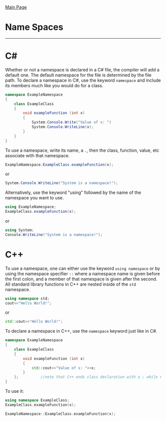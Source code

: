 [Main Page](README.md)

# Name Spaces
-------------------------
C#
===
Whether or not a namespace is declared in a C# file, the compiler will add a default one.
The default namespace for the file is determined by the file path.
To declare a namespace in C#, use the keyword `namespace` and include its members much like you would do for a class.
```C#
namespace ExampleNamespace  
{  
	class ExampleClass  
	{  
		void exampleFunction (int x)  
		{  
			System.Console.Write("Value of x: ")  
			System.Console.WriteLine(x);  
		}  
	}  
}  
```
To use a namespace, write its name, a `.`, then the class, function, value, etc associate with that namespace.
```C#
ExampleNamespace.ExampleClass.exampleFunction(x);  
```
or
```C#
System.Console.WriteLine("System is a namespace!");  
```
Alternatively, use the keyword "using" followed by the name of the namespace you want to use.  
```C#
using ExampleNamespace;
ExampleClass.exampleFunction(x);
```
or
```C#
using System;  
Console.WriteLine("System is a namespace!");  
```

C++
===
To use a namespace, one can either use the keyword `using namespace` or by using the namespace specifier `::` where a namespace name is given before the first colon, and a member of that namespace is given after the second.  
All standard library functions in C++ are nested inside of the `std` namespace.  
```C++
using namespace std;
cout<<"Hello World!";
```
or
```C++
std::cout<<"Hello World!";
```
To declare a namespace in C++, use the `namespace` keyword just like in C#.
```C++
namespace ExampleNamespace  
{  
	class ExampleClass  
	{  
		void exampleFunction (int x)  
		{  
			std::cout<<"Value of x: "<<x;
		}  
	}; 			//note that C++ ends class declaration with a ; while C# does not
}  
```
To use it:
```C++
using namespace ExampleClass;
ExampleClass.exampleFunction(x);
```

```C++
ExampleNamespace::ExampleClass.exampleFunction(x);
```